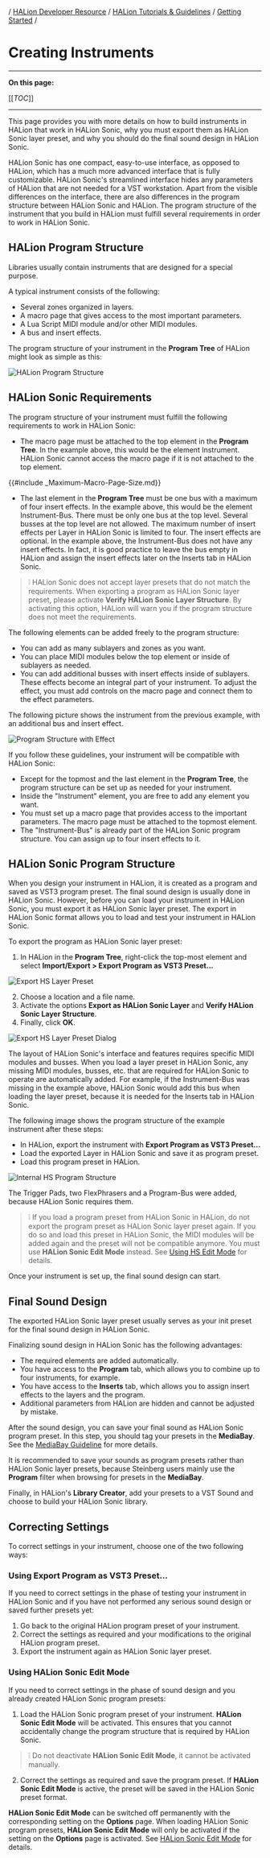 / [HALion Developer Resource](../../HALion-Developer-Resource.md) / [HALion Tutorials & Guidelines](./HALion-Tutorials-Guidelines.md) / [Getting Started](./Getting-Started.md) /

# Creating Instruments

---

**On this page:**

[[_TOC_]]

---

This page provides you with more details on how to build instruments in HALion that work in HALion Sonic, why you must export them as HALion Sonic layer preset, and why you should do the final sound design in HALion Sonic.

HALion Sonic has one compact, easy-to-use interface, as opposed to HALion, which has a much more advanced interface that is fully customizable. HALion Sonic's streamlined interface hides any parameters of HALion that are not needed for a VST workstation. Apart from the visible differences on the interface, there are also differences in the program structure between HALion Sonic and HALion. The program structure of the instrument that you build in HALion must fulfill several requirements in order to work in HALion Sonic.

## HALion Program Structure

Libraries usually contain instruments that are designed for a special purpose.

A typical instrument consists of the following:

* Several zones organized in layers.
* A macro page that gives access to the most important parameters.
* A Lua Script MIDI module and/or other MIDI modules.
* A bus and insert effects.

The program structure of your instrument in the **Program Tree** of HALion might look as simple as this:

![HALion Program Structure](../images/HALion-Program-Structure.png)

## HALion Sonic Requirements

The program structure of your instrument must fulfill the following requirements to work in HALion Sonic:

* The macro page must be attached to the top element in the **Program Tree**. In the example above, this would be the element Instrument. HALion Sonic cannot access the macro page if it is not attached to the top element.

{{#include _Maximum-Macro-Page-Size.md}}

* The last element in the **Program Tree** must be one bus with a maximum of four insert effects. In the example above, this would be the element Instrument-Bus. There must be only one bus at the top level. Several busses at the top level are not allowed. The maximum number of insert effects per Layer in HALion Sonic is limited to four. The insert effects are optional. In the example above, the Instrument-Bus does not have any insert effects. In fact, it is good practice to leave the bus empty in HALion and assign the insert effects later on the Inserts tab in HALion Sonic.

>&#10069; HALion Sonic does not accept layer presets that do not match the requirements. When exporting a program as HALion Sonic layer preset, please activate **Verify HALion Sonic Layer Structure**. By activating this option, HALion will warn you if the program structure does not meet the requirements. 

The following elements can be added freely to the program structure:

* You can add as many sublayers and zones as you want.
* You can place MIDI modules below the top element or inside of sublayers as needed.
* You can add additional busses with insert effects inside of sublayers. These effects become an integral part of your instrument. To adjust the effect, you must add controls on the macro page and connect them to the effect parameters.

The following picture shows the instrument from the previous example, with an additional bus and insert effect.

![Program Structure with Effect](../images/HALion-Program-Structure-with-Effect.png)

If you follow these guidelines, your instrument will be compatible with HALion Sonic:

* Except for the topmost and the last element in the **Program Tree**, the program structure can be set up as needed for your instrument.
* Inside the "Instrument" element, you are free to add any element you want.
* You must set up a macro page that provides access to the important parameters. The macro page must be attached to the topmost element.
* The "Instrument-Bus" is already part of the HALion Sonic program structure. You can assign up to four insert effects to it.

## HALion Sonic Program Structure

When you design your instrument in HALion, it is created as a program and saved as VST3 program preset. The final sound design is usually done in HALion Sonic. However, before you can load your instrument in HALion Sonic, you must export it as HALion Sonic layer preset. The export in HALion Sonic format allows you to load and test your instrument in HALion Sonic.

To export the program as HALion Sonic layer preset:

1. In HALion in the **Program Tree**, right-click the top-most element and select **Import/Export > Export Program as VST3 Preset...**

![Export HS Layer Preset](../images/Export-HS-Layer-Preset.png)

2. Choose a location and a file name.
2. Activate the options **Export as HALion Sonic Layer** and **Verify HALion Sonic Layer Structure**.
2. Finally, click **OK**.

![Export HS Layer Preset Dialog](../images/Export-HS-Layer-Preset-Dialog.png)

The layout of HALion Sonic's interface and features requires specific MIDI modules and busses. When you load a layer preset in HALion Sonic, any missing MIDI modules, busses, etc. that are required for HALion Sonic to operate are automatically added. For example, if the Instrument-Bus was missing in the example above, HALion Sonic would add this bus when loading the layer preset, because it is needed for the Inserts tab in HALion Sonic.

The following image shows the program structure of the example instrument after these steps:

* In HALion, export the instrument with **Export Program as VST3 Preset...**
* Load the exported Layer in HALion Sonic and save it as program preset.
* Load this program preset in HALion.

![Internal HS Program Structure](../images/Internal-HS-Program-Structure.png)

The Trigger Pads, two FlexPhrasers and a Program-Bus were added, because HALion Sonic requires them.

>&#10069; If you load a program preset from HALion Sonic in HALion, do not export the program preset as HALion Sonic layer preset again. If you do so and load this preset in HALion Sonic, the MIDI modules will be added again and the preset will not be compatible anymore. You must use **HALion Sonic Edit Mode** instead. See [Using HS Edit Mode](#using-halion-sonic-edit-mode) for details.

Once your instrument is set up, the final sound design can start.

## Final Sound Design

The exported HALion Sonic layer preset usually serves as your init preset for the final sound design in HALion Sonic.

Finalizing sound design in HALion Sonic has the following advantages:

* The required elements are added automatically.
* You have access to the **Program** tab, which allows you to combine up to four instruments, for example.
* You have access to the **Inserts** tab, which allows you to assign insert effects to the layers and the program.
* Additional parameters from HALion are hidden and cannot be adjusted by mistake.

After the sound design, you can save your final sound as HALion Sonic program preset. In this step, you should tag your presets in the **MediaBay**. See the [MediaBay Guideline](./MediaBay-Guideline.md) for more details.

It is recommended to save your sounds as program presets rather than HALion Sonic layer presets, because Steinberg users mainly use the **Program** filter when browsing for presets in the **MediaBay**.

Finally, in HALion's **Library Creator**, add your presets to a VST Sound and choose to build your HALion Sonic library.

## Correcting Settings

To correct settings in your instrument, choose one of the two following ways:

### Using Export Program as VST3 Preset...

If you need to correct settings in the phase of testing your instrument in HALion Sonic and if you have not performed any serious sound design or saved further presets yet:

1. Go back to the original HALion program preset of your instrument.
1. Correct the settings as required and your modifications to the original HALion program preset.
1. Export the instrument again as HALion Sonic layer preset.

### Using HALion Sonic Edit Mode

If you need to correct settings in the phase of sound design and you already created HALion Sonic program presets:

1. Load the HALion Sonic program preset of your instrument. **HALion Sonic Edit Mode** will be activated. This ensures that you cannot accidentally change the program structure that is required by HALion Sonic.

>&#10069; Do not deactivate **HALion Sonic Edit Mode**, it cannot be activated manually.

2. Correct the settings as required and save the program preset. If **HALion Sonic Edit Mode** is active, the preset will be saved in the HALion Sonic preset format.

**HALion Sonic Edit Mode** can be switched off permanently with the corresponding setting on the **Options** page. When loading HALion Sonic program presets, **HALion Sonic Edit Mode** will only be activated if the setting on the **Options** page is activated. See [HALion Sonic Edit Mode](https://steinberg.help/halion/v7/en/halion/topics/global_functions_and_settings/options_editor_edit_section_r.html) for details.
